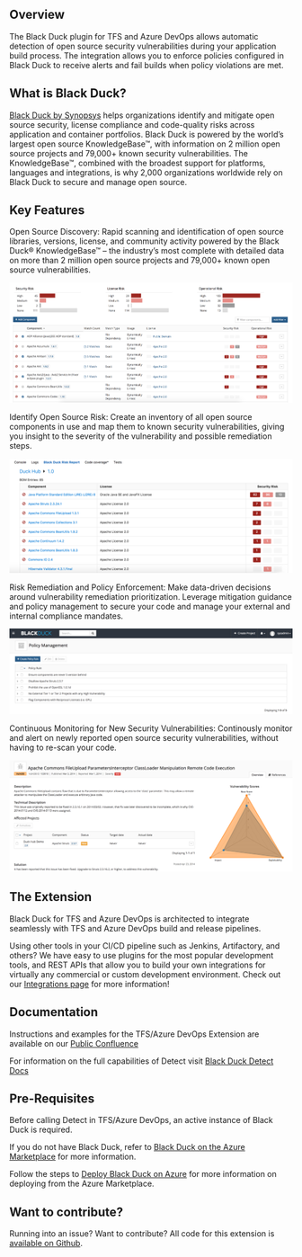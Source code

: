 ## Overview ##

The Black Duck plugin for TFS and Azure DevOps allows automatic detection of open source security vulnerabilities during your application build process. The integration allows you to enforce policies configured in Black Duck to receive alerts and fail builds when policy violations are met. 

## What is Black Duck? ##

[Black Duck by Synopsys](https://www.blackducksoftware.com/) helps organizations identify and mitigate open source security, license compliance and code-quality risks across application and container portfolios. Black Duck is powered by the world’s largest open source KnowledgeBase™, with information on 2 million open source projects and 79,000+ known security vulnerabilities. The KnowledgeBase™, combined with the broadest support for platforms, languages and integrations, is why 2,000 organizations worldwide rely on Black Duck to secure and manage open source.

## Key Features ## 

Open Source Discovery: Rapid scanning and identification of open source libraries, versions, license, and community activity powered by the Black Duck® KnowledgeBase™ – the industry’s most complete with detailed data on more than 2 million open source projects and 79,000+ known open source vulnerabilities.

![catalog](images/catalog.png)

Identify Open Source Risk: Create an inventory of all open source components in use and map them to known security vulnerabilities, giving you insight to the severity of the vulnerability and possible remediation steps.

![riskreport](images/riskreport.png)

Risk Remediation and Policy Enforcement: Make data-driven decisions around vulnerability remediation prioritization. Leverage mitigation guidance and policy management to secure your code and manage your external and internal compliance mandates.

![policy](images/policy.png)

Continuous Monitoring for New Security Vulnerabilities: Continously monitor and alert on newly reported open source security vulnerabilities, without having to re-scan your code.

![vulnerability](images/vulnerability.png)

## The Extension ##

Black Duck for TFS and Azure DevOps is architected to integrate seamlessly with TFS and Azure DevOps build and release pipelines. 

Using other tools in your CI/CD pipeline such as Jenkins, Artifactory, and others? We have easy to use plugins for the most popular development tools, and REST APIs that allow you to build your own integrations for virtually any commercial or custom development environment. Check out our [Integrations page](https://synopsys.atlassian.net/wiki/spaces/INTDOCS/overview) for more information! 

## Documentation ##

Instructions and examples for the TFS/Azure DevOps Extension are available on our [Public Confluence](https://synopsys.atlassian.net/wiki/spaces/INTDOCS/pages/622655/Running+Hub+Detect+with+TFS+or+Azure+DevOps)

For information on the full capabilities of Detect visit [Black Duck Detect Docs](https://synopsys.atlassian.net/wiki/spaces/INTDOCS/pages/622633/Hub+Detect)

## Pre-Requisites ##

Before calling Detect in TFS/Azure DevOps, an active instance of Black Duck is required.

If you do not have Black Duck, refer to [Black Duck on the Azure Marketplace](https://azuremarketplace.microsoft.com/en-us/marketplace/apps/black-duck-software.blackduck_hub_431) for more information.

Follow the steps to [Deploy Black Duck on Azure](https://synopsys.atlassian.net/wiki/spaces/PARTNERS/pages/7471182/Installing+Black+Duck+in+Azure+Using+the+Azure+Marketplace) for more information on deploying from the Azure Marketplace.

## Want to contribute? ##

Running into an issue? Want to contribute? All code for this extension is [available on Github](https://github.com/blackducksoftware/detect-for-tfs).  
